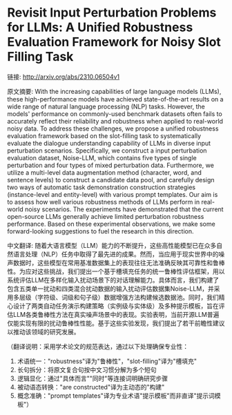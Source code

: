 # Revisit Input Perturbation Problems for LLMs: A Unified Robustness Evaluation Framework for Noisy Slot Filling Task

链接: http://arxiv.org/abs/2310.06504v1

原文摘要:
With the increasing capabilities of large language models (LLMs), these
high-performance models have achieved state-of-the-art results on a wide range
of natural language processing (NLP) tasks. However, the models' performance on
commonly-used benchmark datasets often fails to accurately reflect their
reliability and robustness when applied to real-world noisy data. To address
these challenges, we propose a unified robustness evaluation framework based on
the slot-filling task to systematically evaluate the dialogue understanding
capability of LLMs in diverse input perturbation scenarios. Specifically, we
construct a input perturbation evaluation dataset, Noise-LLM, which contains
five types of single perturbation and four types of mixed perturbation data.
Furthermore, we utilize a multi-level data augmentation method (character,
word, and sentence levels) to construct a candidate data pool, and carefully
design two ways of automatic task demonstration construction strategies
(instance-level and entity-level) with various prompt templates. Our aim is to
assess how well various robustness methods of LLMs perform in real-world noisy
scenarios. The experiments have demonstrated that the current open-source LLMs
generally achieve limited perturbation robustness performance. Based on these
experimental observations, we make some forward-looking suggestions to fuel the
research in this direction.

中文翻译:
随着大语言模型（LLM）能力的不断提升，这些高性能模型已在众多自然语言处理（NLP）任务中取得了最先进的成果。然而，当应用于现实世界中的噪声数据时，这些模型在常用基准数据集上的表现往往无法准确反映其可靠性和鲁棒性。为应对这些挑战，我们提出一个基于槽填充任务的统一鲁棒性评估框架，用以系统评估LLM在多样化输入扰动场景下的对话理解能力。具体而言，我们构建了包含五类单一扰动和四类混合扰动数据的输入扰动评估数据集Noise-LLM，并采用多层级（字符级、词级和句子级）数据增强方法构建候选数据池。同时，我们精心设计了两类自动任务演示构建策略（实例级与实体级）及多种提示模板，旨在评估LLM各类鲁棒性方法在真实噪声场景中的表现。实验表明，当前开源LLM普遍仅能实现有限的扰动鲁棒性性能。基于这些实验发现，我们提出了若干前瞻性建议以推动该领域的研究发展。

（翻译说明：采用学术论文的规范表达，通过以下处理确保专业性：
1. 术语统一："robustness"译为"鲁棒性"，"slot-filling"译为"槽填充"
2. 长句拆分：将原文复合句按中文习惯分解为多个短句
3. 逻辑显化：通过"具体而言""同时"等连接词明确研究步骤
4. 被动语态转换："are constructed"译为主动态的"构建"
5. 概念准确："prompt templates"译为专业术语"提示模板"而非直译"提示词模板"）
